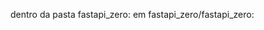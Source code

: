 dentro da pasta fastapi_zero:
<poetry shell>
em fastapi_zero/fastapi_zero:
<poetry run fastapi dev app.py>